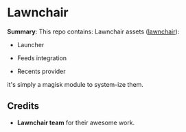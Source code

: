 # Lawnchair

**Summary**: This repo contains: Lawnchair assets ([lawnchair](https://lawnchair.app)):

- Launcher

- Feeds integration

- Recents provider

it's simply a magisk module to system-ize them. 


## Credits
- **Lawnchair team** for their awesome work.
